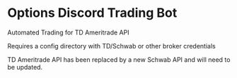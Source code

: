 # Options Discord Trading Bot

Automated Trading for TD Ameritrade API

Requires a config directory with TD/Schwab or other broker credentials

TD Ameritrade API has been replaced by a new Schwab API and will need to be updated.



